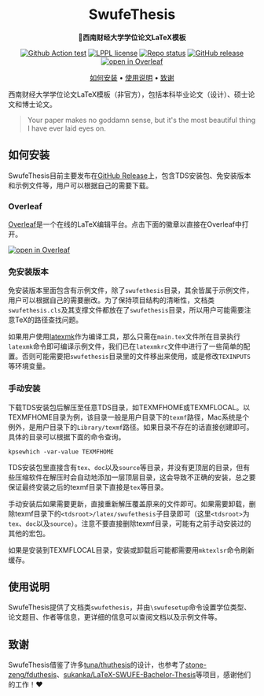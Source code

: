 <div align="center">

# SwufeThesis

**:memo:西南财经大学学位论文LaTeX模板**

[![Github Action test](https://img.shields.io/github/workflow/status/OopsYao/swufethesis/Test?label=test&logo=github-actions&logoColor=white&style=flat-square)](https://github.com/OopsYao/swufethesis/actions?query=workflow:Test+branch:main)
[![LPPL license](https://img.shields.io/badge/license-LPPL-008080?logo=latex&style=flat-square)](https://github.com/OopsYao/swufethesis/blob/main/LICENSE)
[![Repo status](https://img.shields.io/badge/repo_status-WIP-dfb317?logo=github&style=flat-square)](https://www.repostatus.org/)
[![GitHub release](https://img.shields.io/github/v/release/OopsYao/swufethesis?include_prereleases&sort=semver&style=flat-square&logo=github)](https://github.com/OopsYao/swufethesis/releases)
[![open in Overleaf](https://img.shields.io/badge/open_in-Overleaf-47a141?style=flat-square&logo=overleaf&logoColor=white)](#overleaf)

[如何安装](#如何安装) •
[使用说明](#使用说明) •
[致谢](#致谢)
</div>

西南财经大学学位论文LaTeX模板（非官方），包括本科毕业论文（设计）、硕士论文和博士论文。
> Your paper makes no goddamn sense,
> but it's the most beautiful thing I have ever laid eyes on.

## 如何安装

SwufeThesis目前主要发布在[GitHub Release](https://github.com/OopsYao/swufethesis/releases)上，包含TDS安装包、免安装版本和示例文件等，用户可以根据自己的需要下载。

### Overleaf

[Overleaf](https://www.overleaf.com/)是一个在线的LaTeX编辑平台。点击下面的徽章以直接在Overleaf中打开。

[![open in Overleaf](https://img.shields.io/github/v/release/OopsYao/swufethesis?include_prereleases&sort=semver&style=for-the-badge&logo=overleaf&logoColor=white&label=Open)](https://swufethesis.netlify.app/overleaf?prerelease)

### 免安装版本

免安装版本里面包含有示例文件，除了`swufethesis`目录，其余皆属于示例文件，用户可以根据自己的需要删改。为了保持项目结构的清晰性，文档类`swufethesis.cls`及其支撑文件都放在了`swufethesis`目录，所以用户可能需要注意TeX的路径查找问题。

如果用户使用[latexmk](https://www.ctan.org/pkg/latexmk/)作为编译工具，那么只需在`main.tex`文件所在目录执行`latexmk`命令即可编译示例文件，我们已在`latexmkrc`文件中进行了一些简单的配置。否则可能需要把`swufethesis`目录里的文件移出来使用，或是修改`TEXINPUTS`等环境变量。

### 手动安装

下载TDS安装包后解压至任意TDS目录，如TEXMFHOME或TEXMFLOCAL。以TEXMFHOME目录为例，该目录一般是用户目录下的`texmf`路径，Mac系统是个例外，是用户目录下的`Library/texmf`路径。如果目录不存在的话直接创建即可。具体的目录可以根据下面的命令查询。

```shell
kpsewhich -var-value TEXMFHOME
```

TDS安装包里直接含有`tex`、`doc`以及`source`等目录，并没有更顶层的目录，但有些压缩软件在解压时会自动地添加一层顶层目录，这会导致不正确的安装，总之要保证最终安装之后的texmf目录下直接是`tex`等目录。

手动安装后如果需要更新，直接重新解压覆盖原来的文件即可。如果需要卸载，删除texmf目录下的`<tdsroot>/latex/swufethesis`子目录即可（这里`<tdsroot>`为`tex`、`doc`以及`source`）。注意不要直接删除texmf目录，可能有之前手动安装过的其他的宏包。

如果是安装到TEXMFLOCAL目录，安装或卸载后可能都需要用`mktexlsr`命令刷新缓存。

## 使用说明

SwufeThesis提供了文档类`swufethesis`，并由`\swufesetup`命令设置学位类型、论文题目、作者等信息，更详细的信息可以查阅文档以及示例文件等。

## 致谢

SwufeThesis借鉴了许多[tuna/thuthesis](https://github.com/tuna/thuthesis)的设计，也参考了[stone-zeng/fduthesis](https://github.com/stone-zeng/fduthesis)、[sukanka/LaTeX-SWUFE-Bachelor-Thesis](https://github.com/sukanka/LaTeX-SWUFE-Bachelor-Thesis)等项目，感谢他们的工作！:heart:
